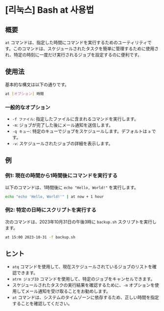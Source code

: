# [리눅스] Bash at 사용법

## 概要
`at` コマンドは、指定した時間にコマンドを実行するためのユーティリティです。このコマンドは、スケジュールされたタスクを簡単に管理するために使用され、特定の時刻に一度だけ実行されるジョブを設定するのに便利です。

## 使用法
基本的な構文は以下の通りです。

```bash
at [オプション] 時間
```

### 一般的なオプション
- `-f ファイル`: 指定したファイルに含まれるコマンドを実行します。
- `-m`: ジョブが完了した後にメール通知を送信します。
- `-q キュー`: 特定のキューでジョブをスケジュールします。デフォルトは `a` です。
- `-v`: スケジュールされたジョブの詳細を表示します。

## 例
### 例1: 現在の時間から1時間後にコマンドを実行する
以下のコマンドは、1時間後に `echo "Hello, World!"` を実行します。

```bash
echo "echo 'Hello, World!'" | at now + 1 hour
```

### 例2: 特定の日時にスクリプトを実行する
次のコマンドは、2023年10月31日の午後3時に `backup.sh` スクリプトを実行します。

```bash
at 15:00 2023-10-31 -f backup.sh
```

## ヒント
- `atq` コマンドを使用して、現在スケジュールされているジョブのリストを確認できます。
- `atrm ジョブID` コマンドを使用して、特定のジョブをキャンセルできます。
- スケジュールされたタスクの実行結果を確認するために、`-m` オプションを使用してメール通知を受け取ることをお勧めします。
- `at` コマンドは、システムのタイムゾーンに依存するため、正しい時間を指定することを確認してください。